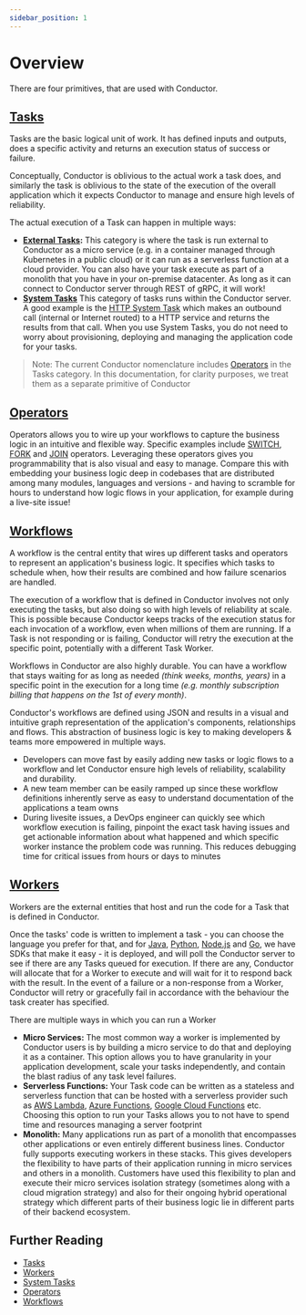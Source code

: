 ```yaml
---
sidebar_position: 1
---
```


# Overview

There are four primitives, that are used with Conductor.

## [Tasks](tasks-and-workers.md#Conductor-Tasks)
Tasks are the basic logical unit of work. It has defined inputs and outputs, does a specific activity and returns an execution status of success or failure. 

Conceptually, Conductor is oblivious to the actual work a task does, and similarly the task is oblivious to the state of the execution of the overall application which it expects Conductor to manage and ensure high levels of reliability.

The actual execution of a Task can happen in multiple ways:
* **[External Tasks](tasks-and-workers.md#Conductor-Tasks):** This category is where the task is run external to Conductor as a micro service (e.g. in a container managed through Kubernetes in a public cloud) or it can run as a serverless function at a cloud provider. You can also have your task execute as part of a monolith that you have in your on-premise datacenter. As long as it can connect to Conductor server through REST of gRPC, it will work! 
* **[System Tasks](system-tasks.md)** This category of tasks runs within the Conductor server. A good example is the [HTTP System Task](../../reference-docs/http-task.md) which makes an outbound call (internal or Internet routed) to a HTTP service  and returns the results from that call. When you use System Tasks, you do not need to worry about provisioning, deploying and managing the application code for your tasks. 
> Note: The current Conductor nomenclature includes [Operators](operators.md) in the Tasks category. In this documentation, for clarity purposes, we treat them as a separate primitive of Conductor
## [Operators](operators.md)
Operators allows you to wire up your workflows to capture the business logic in an intuitive and flexible way. Specific examples include [SWITCH](../../reference-docs/switch-task.md), [FORK](../../reference-docs/fork-task.md) and [JOIN](../../reference-docs/join-task.md) operators. Leveraging these operators gives you programmability that is also visual and easy to manage. Compare this with embedding your business logic deep in codebases that are distributed among many modules, languages and versions - and having to scramble for hours to understand how logic flows in your application, for example during a live-site issue!

## [Workflows](workflows.md)
A workflow is the central entity that wires up different tasks and operators to represent an application's business logic. It specifies which tasks to schedule when, how their results are combined and how failure scenarios are handled. 

The execution of a workflow that is defined in Conductor involves not only executing the tasks, but also doing so with high levels of reliability at scale. This is possible because Conductor keeps tracks of the execution status for each invocation of a workflow, even when millions of them are running. If a Task is not responding or is failing, Conductor will retry the execution at the specific point, potentially with a different Task Worker.  

Workflows in Conductor are also highly durable. You can have a workflow that stays waiting for as long as needed *(think weeks, months, years)* in a specific point in the execution for a long time *(e.g. monthly subscription billing that happens on the 1st of every month)*.

Conductor's workflows are defined using JSON and results in a visual and intuitive graph representation of the application's components, relationships and flows. This abstraction of business logic is key to making developers & teams more empowered in multiple ways. 
* Developers can move fast by easily adding new tasks or logic flows to a workflow and let Conductor ensure high levels of reliability, scalability and durability.
* A new team member can be easily ramped up since these workflow definitions inherently serve as easy to understand documentation of the applications a team owns
* During livesite issues, a DevOps engineer can quickly see which workflow execution is failing, pinpoint the exact task having issues and get actionable information about what happened and which specific worker instance the problem code was running. This reduces debugging time for critical issues from hours or days to minutes



## [Workers](tasks-and-workers.md#Conductor-Workers)
Workers are the external entities that host and run the code for a Task that is defined in Conductor. 

Once the tasks' code is written to implement a task - you can choose the language you prefer for that, and for [Java](../../how-tos/java-sdk.md), [Python](../../how-tos/python-sdk.md), [Node.js](../../how-tos/nodejs-sdk.md) and [Go](../../how-tos/golang-sdk.md), we have SDKs that make it easy - it is deployed, and will poll the Conductor server to see if there are any Tasks queued for execution. If there are any, Conductor will allocate that for a Worker to execute and will wait for it to respond back with the result. In the event of a failure or a non-response from a Worker, Conductor will retry or gracefully fail in accordance with the behaviour the task creater has specified. 

There are multiple ways in which you can run a Worker
* **Micro Services:** The most common way a worker is implemented by Conductor users is by building a micro service to do that and deploying it as a container. This option allows you to have granularity in your application development, scale your tasks independently, and contain the blast radius of any task level failures.
* **Serverless Functions:** Your Task code can be written as a stateless and serverless function that can be hosted with a serverless provider such as [AWS Lambda](https://aws.amazon.com/lambda/), [Azure Functions](https://azure.microsoft.com/en-us/services/functions/), [Google Cloud Functions](https://cloud.google.com/functions) etc. Choosing this option to run your Tasks allows you to not have to spend time and resources managing a server footprint
* **Monolith:** Many applications run as part of a monolith that encompasses other applications or even entirely different business lines. Conductor fully supports executing workers in these stacks. This gives developers the flexibility to have parts of their application running in micro services and others in a monolith. Customers have used this flexibility to plan and execute their micro services isolation strategy (sometimes along with a cloud migration strategy) and also for their ongoing hybrid operational strategy which different parts of their business logic lie in different parts of their backend ecosystem.

## Further Reading
* [Tasks](tasks-and-workers.md#Conductor-Tasks)
* [Workers](tasks-and-workers.md#Conductor-Workers)
* [System Tasks](system-tasks.md)
* [Operators](operators.md)
* [Workflows](workflows.md)



